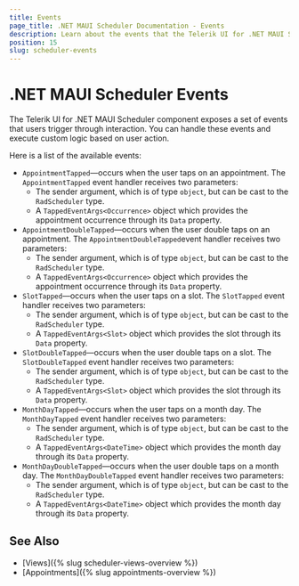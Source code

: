 ```yaml
---
title: Events
page_title: .NET MAUI Scheduler Documentation - Events
description: Learn about the events that the Telerik UI for .NET MAUI Scheduler control exposes and find out how to use them to configure the UI component.
position: 15 
slug: scheduler-events
---
```


# .NET MAUI Scheduler Events

The Telerik UI for .NET MAUI Scheduler component exposes a set of events that users trigger through interaction. You can handle these events and execute custom logic based on user action.

Here is a list of the available events:

* `AppointmentTapped`&mdash;occurs when the user taps on an appointment. The `AppointmentTapped` event handler receives two parameters:
    * The sender argument, which is of type `object`, but can be cast to the `RadScheduler` type.
    * A `TappedEventArgs<Occurrence>` object which provides the appointment occurrence through its `Data` property.
* `AppointmentDoubleTapped`&mdash;occurs when the user double taps on an appointment. The `AppointmentDoubleTapped`event handler receives two parameters:
    * The sender argument, which is of type `object`, but can be cast to the `RadScheduler` type.
    * A `TappedEventArgs<Occurrence>` object which provides the appointment occurrence through its `Data` property.
* `SlotTapped`&mdash;occurs when the user taps on a slot. The `SlotTapped` event handler receives two parameters:
    * The sender argument, which is of type `object`, but can be cast to the `RadScheduler` type.
    * A `TappedEventArgs<Slot>` object which provides the slot through its `Data` property.
* `SlotDoubleTapped`&mdash;occurs when the user double taps on a slot. The `SlotDoubleTapped` event handler receives two parameters:
    * The sender argument, which is of type `object`, but can be cast to the `RadScheduler` type.
    * A `TappedEventArgs<Slot>` object which provides the slot through its `Data` property.
* `MonthDayTapped`&mdash;occurs when the user taps on a month day. The `MonthDayTapped` event handler receives two parameters:
    * The sender argument, which is of type `object`, but can be cast to the `RadScheduler` type.
    * A `TappedEventArgs<DateTime>` object which provides the month day through its `Data` property.
* `MonthDayDoubleTapped`&mdash;occurs when the user double taps on a month day. The `MonthDayDoubleTapped` event handler receives two parameters:
    * The sender argument, which is of type `object`, but can be cast to the `RadScheduler` type.
    * A `TappedEventArgs<DateTime>` object which provides the month day through its `Data` property.

## See Also

- [Views]({% slug scheduler-views-overview %})
- [Appointments]({% slug appointments-overview %})